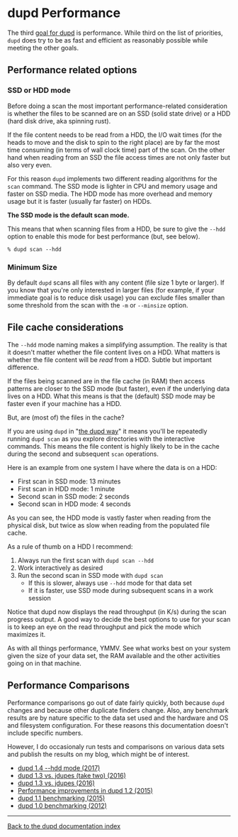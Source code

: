 
dupd Performance
================

The third [goal for dupd](index.md) is performance. While third on the
list of priorities, `dupd` does try to be as fast and efficient as
reasonably possible while meeting the other goals.

Performance related options
---------------------------

### SSD or HDD mode

Before doing a scan the most important performance-related
consideration is whether the files to be scanned are on an SSD (solid
state drive) or a HDD (hard disk drive, aka spinning rust).

If the file content needs to be read from a HDD, the I/O wait times
(for the heads to move and the disk to spin to the right place) are by
far the most time consuming (in terms of wall clock time) part of the
scan. On the other hand when reading from an SSD the file access times
are not only faster but also very even.

For this reason `dupd` implements two different reading algorithms for
the `scan` command. The SSD mode is lighter in CPU and memory usage
and faster on SSD media. The HDD mode has more overhead and memory
usage but it is faster (usually far faster) on HDDs.

**The SSD mode is the default scan mode.**

This means that when scanning files from a HDD, be sure to give the `--hdd`
option to enable this mode for best performance (but, see below).

```
% dupd scan --hdd
```

### Minimum Size

By default `dupd` scans all files with any content (file size 1 byte
or larger). If you know that you're only interested in larger files
(for example, if your immediate goal is to reduce disk usage) you can
exclude files smaller than some threshold from the scan with the `-m`
or `--minsize` option.


File cache considerations
-------------------------

The `--hdd` mode naming makes a simplifying assumption. The reality is
that it doesn't matter whether the file content lives on a HDD. What
matters is whether the file content will be *read* from a HDD. Subtle
but important difference.

If the files being scanned are in the file cache (in RAM) then access
patterns are closer to the SSD mode (but faster), even if the
underlying data lives on a HDD. What this means is that the (default)
SSD mode may be faster even if your machine has a HDD.

But, are (most of) the files in the cache?

If you are using `dupd` in "[the dupd way](examples.md)" it means
you'll be repeatedly running `dupd scan` as you explore directories
with the interactive commands. This means the file content is highly
likely to be in the cache during the second and subsequent `scan`
operations.

Here is an example from one system I have where the data is on a HDD:

* First scan in SSD mode: 13 minutes
* First scan in HDD mode: 1 minute
* Second scan in SSD mode: 2 seconds
* Second scan in HDD mode: 4 seconds

As you can see, the HDD mode is vastly faster when reading from the
physical disk, but twice as slow when reading from the populated file
cache.

As a rule of thumb on a HDD I recommend:

1. Always run the first scan with `dupd scan --hdd`
2. Work interactively as desired
3. Run the second scan in SSD mode with `dupd scan`
   * If this is slower, always use `--hdd` mode for that data set
   * If it is faster, use SSD mode during subsequent scans in a work session

Notice that dupd now displays the read throughput (in K/s) during the
scan progress output. A good way to decide the best options to use for
your scan is to keep an eye on the read throughput and pick the mode
which maximizes it.

As with all things performance, YMMV. See what works best on your
system given the size of your data set, the RAM available and the
other activities going on in that machine.

Performance Comparisons
-----------------------

Performance comparisons go out of date fairly quickly, both because
`dupd` changes and because other duplicate finders change. Also, any
benchmark results are by nature specific to the data set used and the
hardware and OS and filesystem configuration. For these reasons this
documentation doesn't include specific numbers.

However, I do occasionaly run tests and comparisons on various data
sets and publish the results on my blog, which might be of interest.

* [dupd 1.4 --hdd mode (2017)](http://www.virkki.com/jyri/articles/index.php/dupd-introducing-hdd-mode/)
* [dupd 1.3 vs. jdupes (take two) (2016)](http://www.virkki.com/jyri/articles/index.php/dupd-vs-jdupes-take-2/)
* [dupd 1.3 vs. jdupes (2016)](http://www.virkki.com/jyri/articles/index.php/dupd-vs-jdupes/)
* [Performance improvements in dupd 1.2 (2015)](http://www.virkki.com/jyri/articles/index.php/some-dupd-performance-improvements/)
* [dupd 1.1 benchmarking (2015)](http://www.virkki.com/jyri/articles/index.php/duplicate-file-detection-performance/)
* [dupd 1.0 benchmarking (2012)](http://www.virkki.com/jyri/articles/index.php/duplicate-file-detection-with-dupd/)

---
[Back to the dupd documentation index](index.md)

